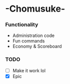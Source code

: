 # -Chomusuke-
### Functionality
- Administration code
- Fun commands
- Economy & Scoreboard

### TODO
- [ ] Make it work lol
- [x] Epic
